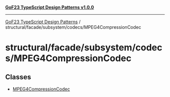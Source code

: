 [**GoF23 TypeScript Design Patterns v1.0.0**](../../../../../README.md)

***

[GoF23 TypeScript Design Patterns](../../../../../README.md) / structural/facade/subsystem/codecs/MPEG4CompressionCodec

# structural/facade/subsystem/codecs/MPEG4CompressionCodec

## Classes

- [MPEG4CompressionCodec](classes/MPEG4CompressionCodec.md)

